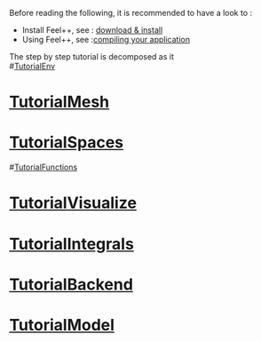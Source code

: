 Before reading the following, it is recommended to have a look to :

- Install Feel++, see : [download & install ](https://www.gitbook.com/book/wkyoshe/feelpp-kyoshe/edit#/edit/master/GettingStarted/download.md)
- Using Feel++, see :[compiling your application](compiling.md)

The step by step tutorial is decomposed as it   
#[TutorialEnv](01-SettingUpEnvironment.md)
# [TutorialMesh](02-LoadingMesh.md)
# [TutorialSpaces](03-SpaceElements.md)
#[TutorialFunctions](03-UsingExpressions.md)
# [TutorialVisualize](05-VisualizingFunctions.md)
# [TutorialIntegrals](06-ComputingIntegrals.md)
# [TutorialBackend](07-UsingBackend.md)
# [TutorialModel](08-Model.md)
